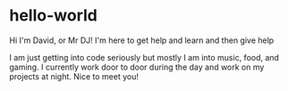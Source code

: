 # hello-world
Hi I'm David, or Mr DJ! I'm here to get help and learn and then give help 

I am just getting into code seriously but mostly I am into music, food, and gaming. I currently work door to door during the day and work on my projects at night. Nice to meet you!

